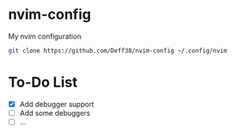 # nvim-config
My nvim configuration

```sh
git clone https://github.com/Deff38/nvim-config ~/.config/nvim
```
# To-Do List

- [x] Add debugger support
- [ ] Add some debuggers 
- [ ] ...
